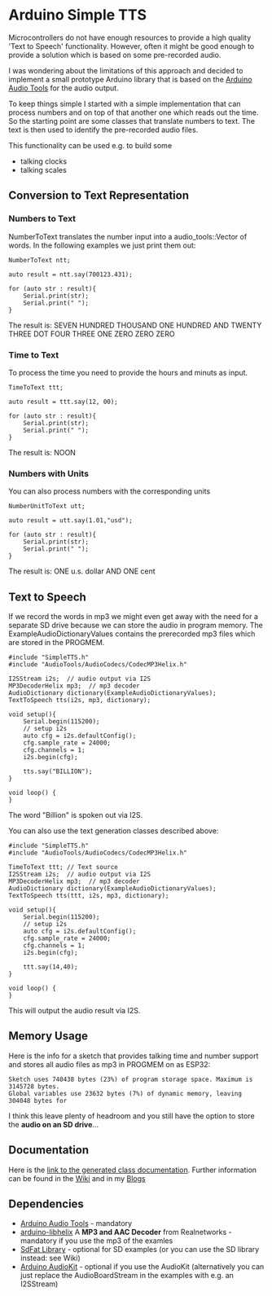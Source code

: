 # Arduino Simple TTS

Microcontrollers do not have enough resources to provide a high quality 'Text to Speech' functionality. 
However, often it might be good enough to provide a solution which is based on some pre-recorded audio.

I was wondering about the limitations of this approach and decided to implement a small prototype Arduino library
that is based on the [Arduino Audio Tools](https://github.com/pschatzmann/arduino-audio-tools) for the audio output.

To keep things simple I started with a simple implementation that can process numbers and on top of that another one which 
reads out the time. So the starting point are some classes that translate numbers to text. The text is then used to identify 
the pre-recorded audio files.

This functionality can be used e.g. to build some

- talking clocks
- talking scales


## Conversion to Text Representation

### Numbers to Text

NumberToText translates the number input into a audio_tools::Vector of words. In the following examples we just print them out:

```
NumberToText ntt;

auto result = ntt.say(700123.431);

for (auto str : result){
    Serial.print(str);
    Serial.print(" ");
}

```
The result is: SEVEN HUNDRED THOUSAND ONE HUNDRED AND TWENTY THREE DOT FOUR THREE ONE ZERO ZERO ZERO 

### Time to Text

To process the time you need to provide the hours and minuts as input.

```
TimeToText ttt;

auto result = ttt.say(12, 00);

for (auto str : result){
    Serial.print(str);
    Serial.print(" ");
}

```
The result is: NOON

### Numbers with Units

You can also process numbers with the corresponding units
```
NumberUnitToText utt;

auto result = utt.say(1.01,"usd");

for (auto str : result){
    Serial.print(str);
    Serial.print(" ");
}

```
The result is: ONE u.s. dollar AND ONE cent 


## Text to Speech

If we record the words in mp3 we might even get away with the need for a separate SD drive because we can store the audio in program memory. The ExampleAudioDictionaryValues contains the prerecorded mp3 files which are stored in the PROGMEM.

```
#include "SimpleTTS.h"
#include "AudioTools/AudioCodecs/CodecMP3Helix.h"

I2SStream i2s;  // audio output via I2S
MP3DecoderHelix mp3;  // mp3 decoder
AudioDictionary dictionary(ExampleAudioDictionaryValues);
TextToSpeech tts(i2s, mp3, dictionary);

void setup(){
    Serial.begin(115200);
    // setup i2s
    auto cfg = i2s.defaultConfig(); 
    cfg.sample_rate = 24000;
    cfg.channels = 1;
    i2s.begin(cfg);

    tts.say("BILLION");
}

void loop() {
}

```
The word "Billion" is spoken out via I2S.

You can also use the text generation classes described above:

```
#include "SimpleTTS.h"
#include "AudioTools/AudioCodecs/CodecMP3Helix.h"

TimeToText ttt; // Text source
I2SStream i2s;  // audio output via I2S
MP3DecoderHelix mp3;  // mp3 decoder
AudioDictionary dictionary(ExampleAudioDictionaryValues);
TextToSpeech tts(ttt, i2s, mp3, dictionary);

void setup(){
    Serial.begin(115200);
    // setup i2s
    auto cfg = i2s.defaultConfig(); 
    cfg.sample_rate = 24000;
    cfg.channels = 1;
    i2s.begin(cfg);

    ttt.say(14,40);
}

void loop() {
}

```
This will output the audio result via I2S.


## Memory Usage

Here is the info for a sketch that provides talking time and number support and stores all audio files as mp3 in PROGMEM on as ESP32:
```
Sketch uses 740438 bytes (23%) of program storage space. Maximum is 3145728 bytes.
Global variables use 23632 bytes (7%) of dynamic memory, leaving 304048 bytes for 
```

I think this leave plenty of headroom and you still have the option to store the __audio on an SD drive__...


## Documentation

Here is the [link to the generated class documentation](https://pschatzmann.github.io/arduino-simple-tts/docs/html/annotated.html). 
Further information can be found in the [Wiki](https://github.com/pschatzmann/arduino-simple-tts/wiki) and in my [Blogs](https://www.pschatzmann.ch/home/tag/tts/)


## Dependencies

- [Arduino Audio Tools](https://github.com/pschatzmann/arduino-audio-tools) - mandatory
- [arduino-libhelix](https://github.com/pschatzmann/arduino-libhelix) A __MP3 and AAC Decoder__ from Realnetworks - mandatory if you use the mp3 of the examles 
- [SdFat Library](https://github.com/greiman/SdFat) - optional for SD examples (or you can use the SD library instead: see Wiki)
- [Arduino AudioKit](https://github.com/pschatzmann/arduino-audiokit) - optional if you use the AudioKit (alternatively you can just replace the AudioBoardStream in the examples with e.g. an I2SStream)
  
